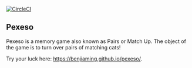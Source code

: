 [![CircleCI](https://circleci.com/gh/benjiaming/pexeso.svg?style=svg)](https://circleci.com/gh/benjiaming/pexeso)

## Pexeso

Pexeso is a memory game also known as Pairs or Match Up.  The object of the game is to turn over pairs of matching cats!

Try your luck here: https://benjiaming.github.io/pexeso/.
